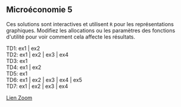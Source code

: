 
## Microéconomie 5

Ces solutions sont interactives et utilisent `R` pour les représentations graphiques. Modifiez les allocations ou les paramètres des fonctions d'utilité pour voir comment cela affecte les résultats.

TD1: ex1 
  \| ex2  
TD2: ex1 
  \| ex2 
  \| ex3 
  \| ex4  
TD3: ex1  
TD4: ex1 
  \| ex2  
TD5: ex1  
TD6: ex1
  \| ex2
  \| ex3
  \| ex4
  \| ex5  
TD7: ex1
  \| ex2
  \| ex3
  \| ex4  

[Lien Zoom](https://ut-capitole-fr.zoom.us/j/95728405507?pwd=b0hld29xM3M1TkE1M0dkbGkrZHhMUT09)



